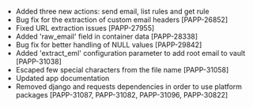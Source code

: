* Added three new actions: send email, list rules and get rule
* Bug fix for the extraction of custom email headers [PAPP-26852]
* Fixed URL extraction issues [PAPP-27955]
* Added 'raw_email' field in container data [PAPP-28338]
* Bug fix for better handling of NULL values [PAPP-29842]
* Added 'extract_eml' configuration parameter to add root email to vault [PAPP-31038]
* Escaped few special characters from the file name [PAPP-31058]
* Updated app documentation
* Removed django and requests dependencies in order to use platform packages [PAPP-31087, PAPP-31082, PAPP-31096, PAPP-30822]